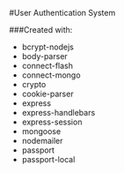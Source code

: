 #User Authentication System

###Created with:
- bcrypt-nodejs
- body-parser
- connect-flash
- connect-mongo
- crypto
- cookie-parser
- express
- express-handlebars
- express-session
- mongoose
- nodemailer
- passport
- passport-local